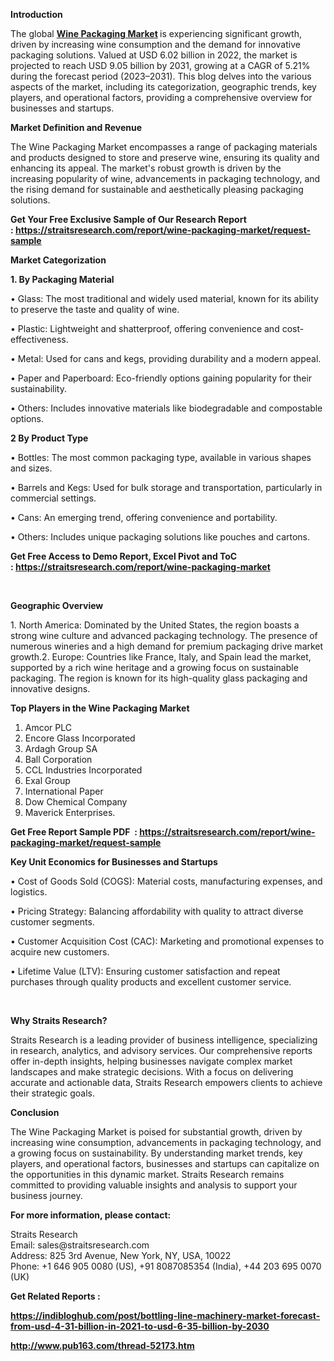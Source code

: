 <p><strong>Introduction</strong></p>
<p>The global&nbsp;<strong><a href="https://straitsresearch.com/report/wine-packaging-market">Wine Packaging Market</a> </strong>is experiencing significant growth, driven by increasing wine consumption and the demand for innovative packaging solutions. Valued at USD 6.02 billion in 2022, the market is projected to reach USD 9.05 billion by 2031, growing at a CAGR of 5.21% during the forecast period (2023&ndash;2031). This blog delves into the various aspects of the market, including its categorization, geographic trends, key players, and operational factors, providing a comprehensive overview for businesses and startups.</p>
<p><strong>Market Definition and Revenue</strong></p>
<p>The Wine Packaging Market encompasses a range of packaging materials and products designed to store and preserve wine, ensuring its quality and enhancing its appeal. The market's robust growth is driven by the increasing popularity of wine, advancements in packaging technology, and the rising demand for sustainable and aesthetically pleasing packaging solutions.</p>
<p><strong>Get Your Free Exclusive Sample of Our Research Report :&nbsp;<a href="https://straitsresearch.com/report/wine-packaging-market/request-sample">https://straitsresearch.com/report/wine-packaging-market/request-sample</a>&nbsp;</strong></p>
<p><strong>Market Categorization</strong></p>
<p><strong>1. By Packaging Material</strong></p>
<p>&bull; Glass: The most traditional and widely used material, known for its ability to preserve the taste and quality of wine.</p>
<p>&bull; Plastic: Lightweight and shatterproof, offering convenience and cost-effectiveness.</p>
<p>&bull; Metal: Used for cans and kegs, providing durability and a modern appeal.</p>
<p>&bull; Paper and Paperboard: Eco-friendly options gaining popularity for their sustainability.</p>
<p>&bull; Others: Includes innovative materials like biodegradable and compostable options.</p>
<p><strong>2 By Product Type</strong></p>
<p>&bull; Bottles: The most common packaging type, available in various shapes and sizes.</p>
<p>&bull; Barrels and Kegs: Used for bulk storage and transportation, particularly in commercial settings.</p>
<p>&bull; Cans: An emerging trend, offering convenience and portability.</p>
<p>&bull; Others: Includes unique packaging solutions like pouches and cartons.</p>
<p><strong>Get Free Access to Demo Report, Excel Pivot and ToC :&nbsp;<a href="https://straitsresearch.com/report/wine-packaging-market">https://straitsresearch.com/report/wine-packaging-market</a>&nbsp;</strong></p>
<p>&nbsp;</p>
<p><strong>Geographic Overview</strong></p>
<p>1. North America: Dominated by the United States, the region boasts a strong wine culture and advanced packaging technology. The presence of numerous wineries and a high demand for premium packaging drive market growth.2. Europe: Countries like France, Italy, and Spain lead the market, supported by a rich wine heritage and a growing focus on sustainable packaging. The region is known for its high-quality glass packaging and innovative designs.</p>
<p><strong>Top Players in the Wine Packaging Market</strong></p>
<ol>
<li>Amcor PLC</li>
<li>Encore Glass Incorporated</li>
<li>Ardagh Group SA</li>
<li>Ball Corporation</li>
<li>CCL Industries Incorporated</li>
<li>Exal Group</li>
<li>International Paper</li>
<li>Dow Chemical Company</li>
<li>Maverick Enterprises.</li>
</ol>
<p><strong>Get Free Report Sample PDF&nbsp; :&nbsp;<a href="https://straitsresearch.com/report/wine-packaging-market/request-sample">https://straitsresearch.com/report/wine-packaging-market/request-sample</a>&nbsp;</strong></p>
<p><strong>Key Unit Economics for Businesses and Startups</strong></p>
<p>&bull; Cost of Goods Sold (COGS): Material costs, manufacturing expenses, and logistics.</p>
<p>&bull; Pricing Strategy: Balancing affordability with quality to attract diverse customer segments.</p>
<p>&bull; Customer Acquisition Cost (CAC): Marketing and promotional expenses to acquire new customers.</p>
<p>&bull; Lifetime Value (LTV): Ensuring customer satisfaction and repeat purchases through quality products and excellent customer service.</p>
<p>&nbsp;</p>
<p><strong>Why Straits Research?</strong></p>
<p>Straits Research is a leading provider of business intelligence, specializing in research, analytics, and advisory services. Our comprehensive reports offer in-depth insights, helping businesses navigate complex market landscapes and make strategic decisions. With a focus on delivering accurate and actionable data, Straits Research empowers clients to achieve their strategic goals.</p>
<p><strong>Conclusion</strong></p>
<p>The Wine Packaging Market is poised for substantial growth, driven by increasing wine consumption, advancements in packaging technology, and a growing focus on sustainability. By understanding market trends, key players, and operational factors, businesses and startups can capitalize on the opportunities in this dynamic market. Straits Research remains committed to providing valuable insights and analysis to support your business journey.</p>
<p><strong>For more information, please contact:</strong></p>
<p>Straits Research<br />Email: sales@straitsresearch.com<br />Address: 825 3rd Avenue, New York, NY, USA, 10022<br />Phone: +1 646 905 0080 (US), +91 8087085354 (India), +44 203 695 0070 (UK)</p>
<p><strong>Get Related Reports :&nbsp;</strong></p>
<p><strong><a href="https://indibloghub.com/post/bottling-line-machinery-market-forecast-from-usd-4-31-billion-in-2021-to-usd-6-35-billion-by-2030">https://indibloghub.com/post/bottling-line-machinery-market-forecast-from-usd-4-31-billion-in-2021-to-usd-6-35-billion-by-2030</a>&nbsp;</strong></p>
<p><strong><a href="http://www.pub163.com/thread-52173.htm">http://www.pub163.com/thread-52173.htm</a>&nbsp;<br /></strong></p>
